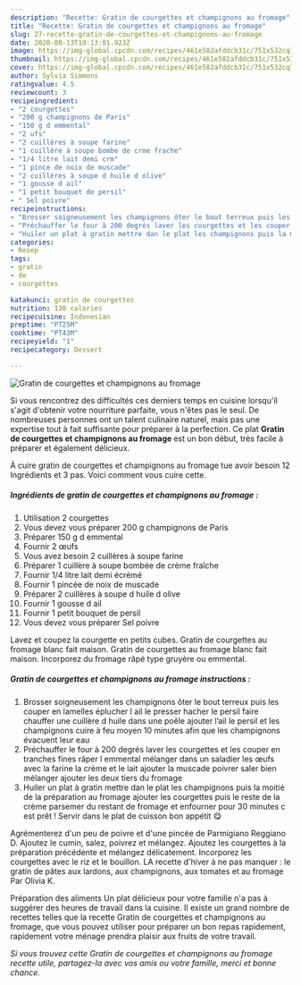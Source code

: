 ```yaml
---
description: "Recette: Gratin de courgettes et champignons au fromage"
title: "Recette: Gratin de courgettes et champignons au fromage"
slug: 27-recette-gratin-de-courgettes-et-champignons-au-fromage
date: 2020-08-13T19:13:01.923Z
image: https://img-global.cpcdn.com/recipes/461e582afddcb31c/751x532cq70/gratin-de-courgettes-et-champignons-au-fromage-photo-principale-de-la-recette.jpg
thumbnail: https://img-global.cpcdn.com/recipes/461e582afddcb31c/751x532cq70/gratin-de-courgettes-et-champignons-au-fromage-photo-principale-de-la-recette.jpg
cover: https://img-global.cpcdn.com/recipes/461e582afddcb31c/751x532cq70/gratin-de-courgettes-et-champignons-au-fromage-photo-principale-de-la-recette.jpg
author: Sylvia Simmons
ratingvalue: 4.5
reviewcount: 3
recipeingredient:
- "2 courgettes"
- "200 g champignons de Paris"
- "150 g d emmental"
- "2 ufs"
- "2 cuillères à soupe farine"
- "1 cuillère à soupe bombe de crme frache"
- "1/4 litre lait demi crm"
- "1 pince de noix de muscade"
- "2 cuillères à soupe d huile d olive"
- "1 gousse d ail"
- "1 petit bouquet de persil"
- " Sel poivre"
recipeinstructions:
- "Brosser soigneusement les champignons ôter le bout terreux puis les couper en lamelles éplucher l ail le presser hacher le persil faire chauffer une cuillère d huile dans une poêle ajouter l’ail le persil et les champignons cuire à feu moyen 10 minutes afin que les champignons évacuent leur eau"
- "Préchauffer le four à 200 degrés laver les courgettes et les couper en tranches fines râper l emmental mélanger dans un saladier les œufs avec la farine la crème et le lait ajouter la muscade poivrer saler bien mélanger ajouter les deux tiers du fromage"
- "Huiler un plat à gratin mettre dan le plat les champignons puis la moitié de la préparation au fromage ajouter les courgettes puis le reste de la crème parsemer du restant de fromage et enfourner pour 30 minutes c est prêt ! Servir dans le plat de cuisson bon appétit 😋"
categories:
- Resep
tags:
- gratin
- de
- courgettes

katakunci: gratin de courgettes 
nutrition: 130 calories
recipecuisine: Indonesian
preptime: "PT25M"
cooktime: "PT43M"
recipeyield: "1"
recipecategory: Dessert

---
```



![Gratin de courgettes et champignons au fromage](https://img-global.cpcdn.com/recipes/461e582afddcb31c/751x532cq70/gratin-de-courgettes-et-champignons-au-fromage-photo-principale-de-la-recette.jpg)

Si vous rencontrez des difficultés ces derniers temps en cuisine lorsqu'il s'agit d'obtenir votre nourriture parfaite, vous n'êtes pas le seul. De nombreuses personnes ont un talent culinaire naturel, mais pas une expertise tout à fait suffisante pour préparer à la perfection. Ce plat <strong> Gratin de courgettes et champignons au fromage </strong> est un bon début, très facile à préparer et également délicieux.

<!--inarticleads1-->

À cuire gratin de courgettes et champignons au fromage tue avoir besoin 12 Ingrédients et 3 pas. Voici comment vous cuire cette.

##### Ingrédients de gratin de courgettes et champignons au fromage :

1. Utilisation 2 courgettes
1. Vous devez vous préparer 200 g champignons de Paris
1. Préparer 150 g d emmental
1. Fournir 2 œufs
1. Vous avez besoin 2 cuillères à soupe farine
1. Préparer 1 cuillère à soupe bombée de crème fraîche
1. Fournir 1/4 litre lait demi écrémé
1. Fournir 1 pincée de noix de muscade
1. Préparer 2 cuillères à soupe d huile d olive
1. Fournir 1 gousse d ail
1. Fournir 1 petit bouquet de persil
1. Vous devez vous préparer  Sel poivre


Lavez et coupez la courgette en petits cubes. Gratin de courgettes au fromage blanc fait maison. Gratin de courgettes au fromage blanc fait maison. Incorporez du fromage râpé type gruyère ou emmental. 

<!--inarticleads2-->

##### Gratin de courgettes et champignons au fromage instructions :

1. Brosser soigneusement les champignons ôter le bout terreux puis les couper en lamelles éplucher l ail le presser hacher le persil faire chauffer une cuillère d huile dans une poêle ajouter l’ail le persil et les champignons cuire à feu moyen 10 minutes afin que les champignons évacuent leur eau
1. Préchauffer le four à 200 degrés laver les courgettes et les couper en tranches fines râper l emmental mélanger dans un saladier les œufs avec la farine la crème et le lait ajouter la muscade poivrer saler bien mélanger ajouter les deux tiers du fromage
1. Huiler un plat à gratin mettre dan le plat les champignons puis la moitié de la préparation au fromage ajouter les courgettes puis le reste de la crème parsemer du restant de fromage et enfourner pour 30 minutes c est prêt ! Servir dans le plat de cuisson bon appétit 😋


Agrémenterez d&#39;un peu de poivre et d&#39;une pincée de Parmigiano Reggiano D. Ajoutez le cumin, salez, poivrez et mélangez. Ajoutez les courgettes à la préparation précédente et mélangez délicatement. Incorporez les courgettes avec le riz et le bouillon. LA recette d&#39;hiver à ne pas manquer : le gratin de pâtes aux lardons, aux champignons, aux tomates et au fromage Par Olivia K. 

<!--inarticleads1-->

<p>
Préparation des aliments Un plat délicieux pour votre famille n'a pas à suggérer des heures de travail dans la cuisine. Il existe un grand nombre de recettes telles que la recette Gratin de courgettes et champignons au fromage, que vous pouvez utiliser pour préparer un bon repas rapidement, rapidement votre ménage prendra plaisir aux fruits de votre travail.
</p>

<p>
<i>Si vous trouvez cette Gratin de courgettes et champignons au fromage recette utile, partagez-la avec vos amis ou votre famille, merci et bonne chance.</i>
</p>
